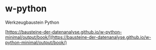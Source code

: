 # w-python
Werkzeugbaustein Python

[https://bausteine-der-datenanalyse.github.io/w-python-minimal/output/book/](https://bausteine-der-datenanalyse.github.io/w-python-minimal/output/book/)
